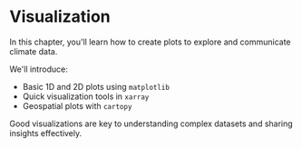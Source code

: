 # Visualization

In this chapter, you'll learn how to create plots to explore and communicate climate data.

We'll introduce:

- Basic 1D and 2D plots using `matplotlib`
- Quick visualization tools in `xarray`
- Geospatial plots with `cartopy`

Good visualizations are key to understanding complex datasets and sharing insights effectively.
